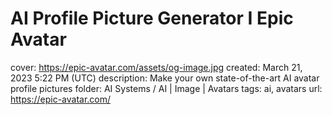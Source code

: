 # AI Profile Picture Generator I Epic Avatar

cover: https://epic-avatar.com/assets/og-image.jpg
created: March 21, 2023 5:22 PM (UTC)
description: Make your own state-of-the-art AI avatar profile pictures
folder: AI Systems / AI | Image | Avatars
tags: ai, avatars
url: https://epic-avatar.com/